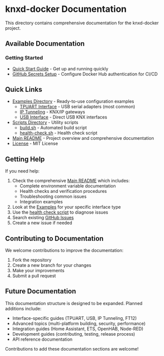# knxd-docker Documentation

This directory contains comprehensive documentation for the knxd-docker project.

## Available Documentation

### Getting Started
- [Quick Start Guide](quick-start.md) - Get up and running quickly
- [GitHub Secrets Setup](github-secrets-setup.md) - Configure Docker Hub authentication for CI/CD

## Quick Links

- [Examples Directory](../examples/) - Ready-to-use configuration examples
  - [TPUART Interface](../examples/tpuart/) - USB serial adapters (most common)
  - [IP Tunneling](../examples/ip-tunneling/) - KNX/IP gateways  
  - [USB Interface](../examples/usb/) - Direct USB KNX interfaces
- [Scripts Directory](../scripts/) - Utility scripts
  - [build.sh](../scripts/build.sh) - Automated build script
  - [health-check.sh](../scripts/health-check.sh) - Health check script
- [Main README](../README.md) - Project overview and comprehensive documentation
- [License](../LICENSE) - MIT License

## Getting Help

If you need help:

1. Check the comprehensive [Main README](../README.md) which includes:
   - Complete environment variable documentation
   - Health checks and verification procedures
   - Troubleshooting common issues
   - Integration examples
2. Look at the [Examples](../examples/) for your specific interface type
3. Use the [health check script](../scripts/health-check.sh) to diagnose issues
4. Search existing [GitHub Issues](https://github.com/michelde/knxd-docker/issues)
5. Create a new issue if needed

## Contributing to Documentation

We welcome contributions to improve the documentation:

1. Fork the repository
2. Create a new branch for your changes
3. Make your improvements
4. Submit a pull request

## Future Documentation

This documentation structure is designed to be expanded. Planned additions include:

- Interface-specific guides (TPUART, USB, IP Tunneling, FT12)
- Advanced topics (multi-platform building, security, performance)
- Integration guides (Home Assistant, ETS, OpenHAB, Node-RED)
- Development guides (contributing, testing, release process)
- API reference documentation

Contributions to add these documentation sections are welcome!
